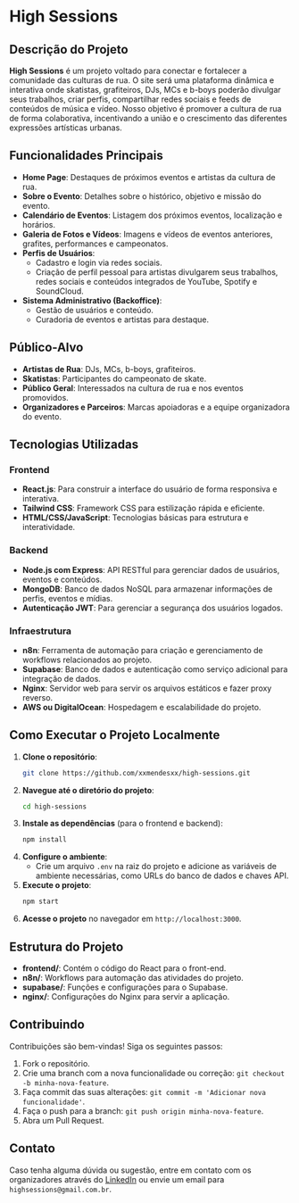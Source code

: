 # High Sessions

## Descrição do Projeto

**High Sessions** é um projeto voltado para conectar e fortalecer a comunidade das culturas de rua. O site será uma plataforma dinâmica e interativa onde skatistas, grafiteiros, DJs, MCs e b-boys poderão divulgar seus trabalhos, criar perfis, compartilhar redes sociais e feeds de conteúdos de música e vídeo. Nosso objetivo é promover a cultura de rua de forma colaborativa, incentivando a união e o crescimento das diferentes expressões artísticas urbanas.

## Funcionalidades Principais

- **Home Page**: Destaques de próximos eventos e artistas da cultura de rua.
- **Sobre o Evento**: Detalhes sobre o histórico, objetivo e missão do evento.
- **Calendário de Eventos**: Listagem dos próximos eventos, localização e horários.
- **Galeria de Fotos e Vídeos**: Imagens e vídeos de eventos anteriores, grafites, performances e campeonatos.
- **Perfis de Usuários**:
  - Cadastro e login via redes sociais.
  - Criação de perfil pessoal para artistas divulgarem seus trabalhos, redes sociais e conteúdos integrados de YouTube, Spotify e SoundCloud.
- **Sistema Administrativo (Backoffice)**:
  - Gestão de usuários e conteúdo.
  - Curadoria de eventos e artistas para destaque.

## Público-Alvo

- **Artistas de Rua**: DJs, MCs, b-boys, grafiteiros.
- **Skatistas**: Participantes do campeonato de skate.
- **Público Geral**: Interessados na cultura de rua e nos eventos promovidos.
- **Organizadores e Parceiros**: Marcas apoiadoras e a equipe organizadora do evento.

## Tecnologias Utilizadas

### Frontend
- **React.js**: Para construir a interface do usuário de forma responsiva e interativa.
- **Tailwind CSS**: Framework CSS para estilização rápida e eficiente.
- **HTML/CSS/JavaScript**: Tecnologias básicas para estrutura e interatividade.

### Backend
- **Node.js com Express**: API RESTful para gerenciar dados de usuários, eventos e conteúdos.
- **MongoDB**: Banco de dados NoSQL para armazenar informações de perfis, eventos e mídias.
- **Autenticação JWT**: Para gerenciar a segurança dos usuários logados.

### Infraestrutura
- **n8n**: Ferramenta de automação para criação e gerenciamento de workflows relacionados ao projeto.
- **Supabase**: Banco de dados e autenticação como serviço adicional para integração de dados.
- **Nginx**: Servidor web para servir os arquivos estáticos e fazer proxy reverso.
- **AWS ou DigitalOcean**: Hospedagem e escalabilidade do projeto.

## Como Executar o Projeto Localmente

1. **Clone o repositório**:
   ```bash
   git clone https://github.com/xxmendesxx/high-sessions.git
   ```
2. **Navegue até o diretório do projeto**:
   ```bash
   cd high-sessions
   ```
3. **Instale as dependências** (para o frontend e backend):
   ```bash
   npm install
   ```
4. **Configure o ambiente**:
   - Crie um arquivo `.env` na raiz do projeto e adicione as variáveis de ambiente necessárias, como URLs do banco de dados e chaves API.
5. **Execute o projeto**:
   ```bash
   npm start
   ```
6. **Acesse o projeto** no navegador em `http://localhost:3000`.

## Estrutura do Projeto

- **frontend/**: Contém o código do React para o front-end.
- **n8n/**: Workflows para automação das atividades do projeto.
- **supabase/**: Funções e configurações para o Supabase.
- **nginx/**: Configurações do Nginx para servir a aplicação.

## Contribuindo

Contribuições são bem-vindas! Siga os seguintes passos:
1. Fork o repositório.
2. Crie uma branch com a nova funcionalidade ou correção: `git checkout -b minha-nova-feature`.
3. Faça commit das suas alterações: `git commit -m 'Adicionar nova funcionalidade'`.
4. Faça o push para a branch: `git push origin minha-nova-feature`.
5. Abra um Pull Request.

## Contato

Caso tenha alguma dúvida ou sugestão, entre em contato com os organizadores através do [LinkedIn](https://www.linkedin.com/in/sandromendesxx) ou envie um email para `highsessions@gmail.com.br`.
